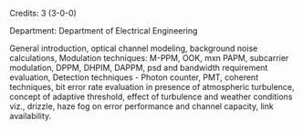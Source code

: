 Credits: 3 (3-0-0)

Department: Department of Electrical Engineering

General introduction, optical channel modeling, background noise calculations, Modulation techniques: M-PPM, OOK, mxn PAPM, subcarrier modulation, DPPM, DHPIM, DAPPM, psd and bandwidth requirement evaluation, Detection techniques - Photon counter, PMT, coherent techniques, bit error rate evaluation in presence of atmospheric turbulence, concept of adaptive threshold, effect of turbulence and weather conditions viz., drizzle, haze fog on error performance and channel capacity, link availability.